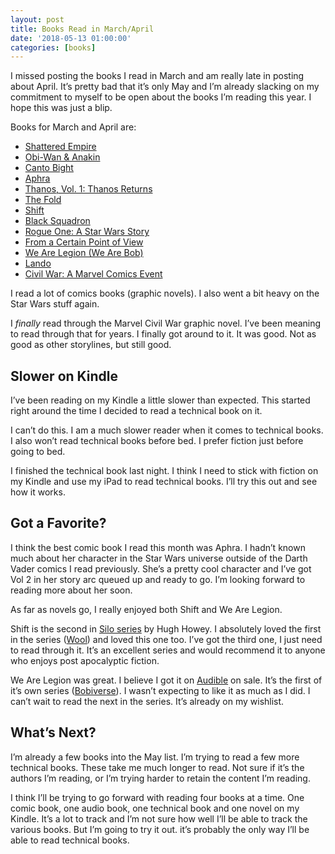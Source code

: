 ```yaml
---
layout: post
title: Books Read in March/April
date: '2018-05-13 01:00:00'
categories: [books]
---
```


I missed posting the books I read in March and am really late in posting about April. It’s pretty bad that it’s only May and I’m already slacking on my commitment to myself to be open about the books I’m reading this year. I hope this was just a blip.

Books for March and April are:

- [Shattered Empire](https://www.goodreads.com/book/show/25113095-shattered-empire)
- [Obi-Wan & Anakin](https://www.goodreads.com/book/show/28016727-obi-wan-anakin)
- [Canto Bight](https://www.goodreads.com/book/show/35798468-canto-bight)
- [Aphra](https://www.goodreads.com/book/show/32941139-aphra)
- [Thanos, Vol. 1: Thanos Returns](https://www.goodreads.com/book/show/32498368-thanos-vol-1)
- [The Fold](https://www.goodreads.com/book/show/23164927-the-fold)
- [Shift](https://www.goodreads.com/book/show/17306293-shift)
- [Black Squadron](https://www.goodreads.com/book/show/29775742-black-squadron)
- [Rogue One: A Star Wars Story](https://www.goodreads.com/book/show/34848928-rogue-one)
- [From a Certain Point of View](https://www.goodreads.com/book/show/34817927-from-a-certain-point-of-view)
- [We Are Legion (We Are Bob)](https://www.goodreads.com/book/show/32109569-we-are-legion-we-are-bob)
- [Lando](https://www.goodreads.com/book/show/25861681-lando)
- [Civil War: A Marvel Comics Event](https://www.goodreads.com/book/show/91714.Civil_War)

I read a lot of comics books (graphic novels). I also went a bit heavy on the Star Wars stuff again.

I _finally_ read through the Marvel Civil War graphic novel. I’ve been meaning to read through that for years. I finally got around to it. It was good. Not as good as other storylines, but still good.

## Slower on Kindle

I’ve been reading on my Kindle a little slower than expected. This started right around the time I decided to read a technical book on it.

I can’t do this. I am a much slower reader when it comes to technical books. I also won’t read technical books before bed. I prefer fiction just before going to bed.

I finished the technical book last night. I think I need to stick with fiction on my Kindle and use my iPad to read technical books. I’ll try this out and see how it works.

## Got a Favorite?

I think the best comic book I read this month was Aphra. I hadn’t known much about her character in the Star Wars universe outside of the Darth Vader comics I read previously. She’s a pretty cool character and I’ve got Vol 2 in her story arc queued up and ready to go. I’m looking forward to reading more about her soon.

As far as novels go, I really enjoyed both Shift and We Are Legion.

Shift is the second in [Silo series](https://en.wikipedia.org/wiki/Silo_(series)) by Hugh Howey. I absolutely loved the first in the series ([Wool](https://www.goodreads.com/book/show/13453029-wool-omnibus)) and loved this one too. I’ve got the third one, I just need to read through it. It’s an excellent series and would recommend it to anyone who enjoys post apocalyptic fiction.

We Are Legion was great. I believe I got it on [Audible](https://www.audible.com/) on sale. It’s the first of it’s own series ([Bobiverse](http://bobiverse.wikia.com/wiki/We_Are_Legion_(We_Are_Bob)_Wiki)). I wasn’t expecting to like it as much as I did. I can’t wait to read the next in the series. It’s already on my wishlist.

## What’s Next?

I’m already a few books into the May list. I’m trying to read a few more technical books. These take me much longer to read. Not sure if it’s the authors I’m reading, or I’m trying harder to retain the content I’m reading.

I think I’ll be trying to go forward with reading four books at a time. One comic book, one audio book, one technical book and one novel on my Kindle. It’s a lot to track and I’m not sure how well I’ll be able to track the various books. But I’m going to try it out. it’s probably the only way I’ll be able to read technical books.


